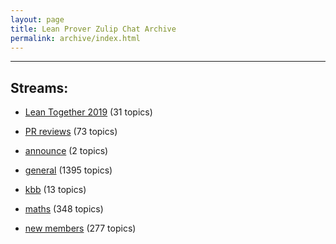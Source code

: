```yaml
---
layout: page
title: Lean Prover Zulip Chat Archive
permalink: archive/index.html
---
```


---

## Streams:

* [Lean Together 2019](179818LeanTogether2019/index.html) (31 topics)

* [PR reviews](144837PRreviews/index.html) (73 topics)

* [announce](113486announce/index.html) (2 topics)

* [general](113488general/index.html) (1395 topics)

* [kbb](141825kbb/index.html) (13 topics)

* [maths](116395maths/index.html) (348 topics)

* [new members](113489newmembers/index.html) (277 topics)

